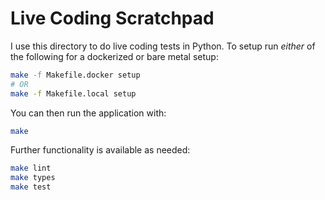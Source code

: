 # Live Coding Scratchpad

I use this directory to do live coding tests in Python. To setup run _either_ of
the following for a dockerized or bare metal setup:

```bash
make -f Makefile.docker setup
# OR
make -f Makefile.local setup
```

You can then run the application with:

```bash
make
```

Further functionality is available as needed:

```bash
make lint
make types
make test
```
